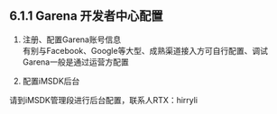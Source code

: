 ## 6.1.1  Garena 开发者中心配置

1. 注册、配置Garena账号信息    
 有别与Facebook、Google等大型、成熟渠道接入方可自行配置、调试
 Garena一般是通过运营方配置

     

5. 配置iMSDK后台

 请到iMSDK管理段进行后台配置，联系人RTX：hirryli